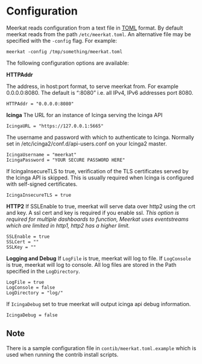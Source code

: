 # Configuration

Meerkat reads configuration from a text file in [TOML](https://toml.io) format. By default meerkat reads from the path `/etc/meerkat.toml`. An alternative file may be specified with the `-config` flag.
For example:
```
meerkat -config /tmp/something/meerkat.toml
```

The following configuration options are available:

**HTTPAddr**

The address, in host:port format, to serve meerkat from. For example 0.0.0.0:8080. 
The default is “:8080” i.e. all IPv4, IPv6 addresses port 8080.
```
HTTPAddr = "0.0.0.0:8080"
```

**Icinga**
The URL for an instance of Icinga serving the Icinga API
```
IcingaURL = "https://127.0.0.1:5665"
```

The username and password with which to authenticate to Icinga. 
Normally set in /etc/icinga2/conf.d/api-users.conf on your Icinga2 master.
```
IcingaUsername = "meerkat"
IcingaPassword = "YOUR SECURE PASSWORD HERE"
```

If IcingaInsecureTLS to true, verification of the TLS certificates served by the Icinga API is skipped. 
This is usually required when Icinga is configured with self-signed certificates.
```
IcingaInsecureTLS = true
```

**HTTP2**
If SSLEnable to true, meerkat will serve data over http2 using the crt and key.
A ssl cert and key is required if you enable ssl.
_This option is required for multiple dashboards to function, Meerkat uses eventstreams which are limited in http1, http2 has a higher limit._

```
SSLEnable = true
SSLCert = ""
SSLKey = ""
```

**Logging and Debug**
If `LogFile` is true, meerkat will log to file.
If `LogConsole` is true, meerkat will log to console.
All log files are stored in the Path specified in the `LogDirectory`.
```
LogFile = true
LogConsole = false
LogDirectory = "log/"
```

If `IcingaDebug` set to true meerkat will output icinga api debug information.
```
IcingaDebug = false
```

## Note
There is a sample configuration file in `contib/meerkat.toml.example` which is used when running the contrib install scripts.

